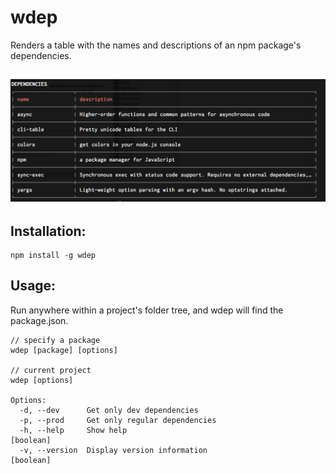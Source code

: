 # wdep
Renders a table with the names and descriptions of an npm package's dependencies.

![example table of dependencies from wdep](https://github.com/hedgerh/wdep/blob/master/doc/img/example.png)
-------
## Installation:
```
npm install -g wdep
```

## Usage:
Run anywhere within a project's folder tree, and wdep will find the package.json.
```
// specify a package
wdep [package] [options]

// current project
wdep [options]

Options:
  -d, --dev      Get only dev dependencies
  -p, --prod     Get only regular dependencies
  -h, --help     Show help                                             [boolean]
  -v, --version  Display version information                           [boolean]
```
